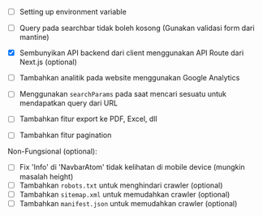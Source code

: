 - [ ] Setting up environment variable

- [ ] Query pada searchbar tidak boleh kosong (Gunakan validasi form dari mantine)
- [x] Sembunyikan API backend dari client menggunakan API Route dari Next.js (optional)
- [ ] Tambahkan analitik pada website menggunakan Google Analytics
- [ ] Menggunakan `searchParams` pada saat mencari sesuatu untuk mendapatkan query dari URL
- [ ] Tambahkan fitur export ke PDF, Excel, dll
- [ ] Tambahkan fitur pagination

Non-Fungsional (optional):

- [ ] Fix 'Info' di 'NavbarAtom' tidak kelihatan di mobile device (mungkin masalah height)
- [ ] Tambahkan `robots.txt` untuk menghindari crawler (optional)
- [ ] Tambahkan `sitemap.xml` untuk memudahkan crawler (optional)
- [ ] Tambahkan `manifest.json` untuk memudahkan crawler (optional)
